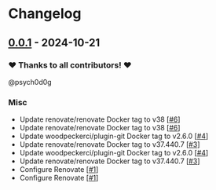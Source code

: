 # Changelog

## [0.0.1](https://github.com/CrystalNET-org/jellyfin/releases/tag/0.0.1) - 2024-10-21

### ❤️ Thanks to all contributors! ❤️

@psych0d0g

### Misc

- Update renovate/renovate Docker tag to v38 [[#6](https://github.com/CrystalNET-org/jellyfin/pull/6)]
- Update renovate/renovate Docker tag to v38 [[#6](https://github.com/CrystalNET-org/jellyfin/pull/6)]
- Update woodpeckerci/plugin-git Docker tag to v2.6.0 [[#4](https://github.com/CrystalNET-org/jellyfin/pull/4)]
- Update renovate/renovate Docker tag to v37.440.7 [[#3](https://github.com/CrystalNET-org/jellyfin/pull/3)]
- Update woodpeckerci/plugin-git Docker tag to v2.6.0 [[#4](https://github.com/CrystalNET-org/jellyfin/pull/4)]
- Update renovate/renovate Docker tag to v37.440.7 [[#3](https://github.com/CrystalNET-org/jellyfin/pull/3)]
- Configure Renovate [[#1](https://github.com/CrystalNET-org/jellyfin/pull/1)]
- Configure Renovate [[#1](https://github.com/CrystalNET-org/jellyfin/pull/1)]
